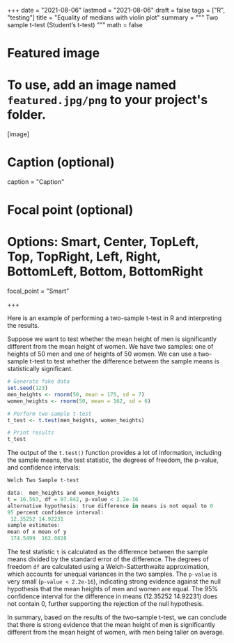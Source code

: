 +++
date = "2021-08-06"
lastmod = "2021-08-06"
draft = false
tags = ["R", "testing"]
title = "Equality of medians with violin plot"
summary = """
Two sample t-test (Student’s t-test) 
"""
math = false

# Featured image
# To use, add an image named `featured.jpg/png` to your project's folder. 
[image]
  # Caption (optional)
  caption = "Caption"
  
  # Focal point (optional)
  # Options: Smart, Center, TopLeft, Top, TopRight, Left, Right, BottomLeft, Bottom, BottomRight
  focal_point = "Smart"

+++

Here is an example of performing a two-sample t-test in R and interpreting the results.

Suppose we want to test whether the mean height of men is significantly different from the mean height of women. We have two samples: one of heights of 50 men and one of heights of 50 women. We can use a two-sample t-test to test whether the difference between the sample means is statistically significant.

```r
# Generate fake data
set.seed(123)
men_heights <- rnorm(50, mean = 175, sd = 7)
women_heights <- rnorm(50, mean = 162, sd = 6)

# Perform two-sample t-test
t_test <- t.test(men_heights, women_heights)

# Print results
t_test
```

The output of the `t.test()` function provides a lot of information, including the sample means, the test statistic, the degrees of freedom, the p-value, and confidence intervals:

```r
Welch Two Sample t-test

data:  men_heights and women_heights
t = 16.563, df = 97.842, p-value < 2.2e-16
alternative hypothesis: true difference in means is not equal to 0
95 percent confidence interval:
 12.35252 14.92231
sample estimates:
mean of x mean of y 
 174.5499  162.0828 
```


The test statistic `t` is calculated as the difference between the sample means divided by the standard error of the difference. The degrees of freedom `df` are calculated using a Welch-Satterthwaite approximation, which accounts for unequal variances in the two samples. The `p-value` is very small (`p-value < 2.2e-16`), indicating strong evidence against the null hypothesis that the mean heights of men and women are equal. The 95% confidence interval for the difference in means (12.35252 14.92231) does not contain 0, further supporting the rejection of the null hypothesis.

In summary, based on the results of the two-sample t-test, we can conclude that there is strong evidence that the mean height of men is significantly different from the mean height of women, with men being taller on average.

